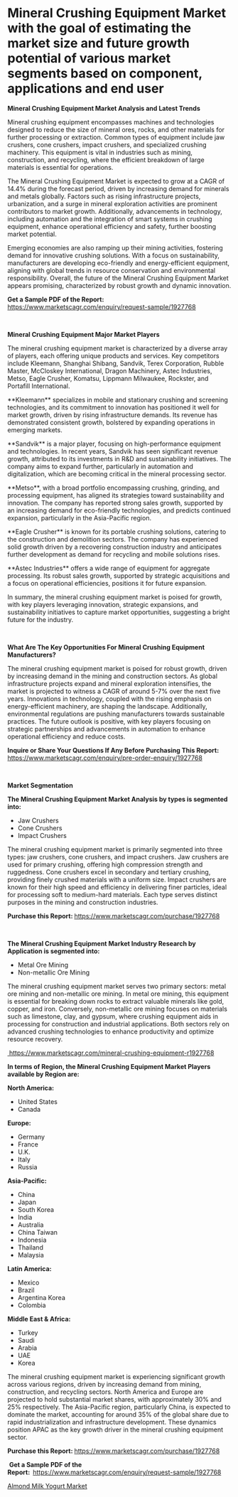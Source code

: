 <p><h1>Mineral Crushing Equipment Market with the goal of estimating the market size and future growth potential of various market segments based on component, applications and end user</h1></p><p><strong>Mineral Crushing Equipment Market Analysis and Latest Trends</strong></p>
<p><p>Mineral crushing equipment encompasses machines and technologies designed to reduce the size of mineral ores, rocks, and other materials for further processing or extraction. Common types of equipment include jaw crushers, cone crushers, impact crushers, and specialized crushing machinery. This equipment is vital in industries such as mining, construction, and recycling, where the efficient breakdown of large materials is essential for operations.</p><p>The Mineral Crushing Equipment Market is expected to grow at a CAGR of 14.4% during the forecast period, driven by increasing demand for minerals and metals globally. Factors such as rising infrastructure projects, urbanization, and a surge in mineral exploration activities are prominent contributors to market growth. Additionally, advancements in technology, including automation and the integration of smart systems in crushing equipment, enhance operational efficiency and safety, further boosting market potential. </p><p>Emerging economies are also ramping up their mining activities, fostering demand for innovative crushing solutions. With a focus on sustainability, manufacturers are developing eco-friendly and energy-efficient equipment, aligning with global trends in resource conservation and environmental responsibility. Overall, the future of the Mineral Crushing Equipment Market appears promising, characterized by robust growth and dynamic innovation.</p></p>
<p><strong>Get a Sample PDF of the Report:&nbsp;</strong> <a href="https://www.marketscagr.com/enquiry/request-sample/1927768?utm_campaign=3432&utm_medium=2&utm_source=Github&utm_content=ia&utm_term=28032025&utm_id=mineral-crushing-equipment">https://www.marketscagr.com/enquiry/request-sample/1927768</a></p>
<p>&nbsp;</p>
<p><strong>Mineral Crushing Equipment Major Market Players</strong></p>
<p><p>The mineral crushing equipment market is characterized by a diverse array of players, each offering unique products and services. Key competitors include Kleemann, Shanghai Shibang, Sandvik, Terex Corporation, Rubble Master, McCloskey International, Dragon Machinery, Astec Industries, Metso, Eagle Crusher, Komatsu, Lippmann Milwaukee, Rockster, and Portafill International.</p><p>**Kleemann** specializes in mobile and stationary crushing and screening technologies, and its commitment to innovation has positioned it well for market growth, driven by rising infrastructure demands. Its revenue has demonstrated consistent growth, bolstered by expanding operations in emerging markets.</p><p>**Sandvik** is a major player, focusing on high-performance equipment and technologies. In recent years, Sandvik has seen significant revenue growth, attributed to its investments in R&D and sustainability initiatives. The company aims to expand further, particularly in automation and digitalization, which are becoming critical in the mineral processing sector.</p><p>**Metso**, with a broad portfolio encompassing crushing, grinding, and processing equipment, has aligned its strategies toward sustainability and innovation. The company has reported strong sales growth, supported by an increasing demand for eco-friendly technologies, and predicts continued expansion, particularly in the Asia-Pacific region.</p><p>**Eagle Crusher** is known for its portable crushing solutions, catering to the construction and demolition sectors. The company has experienced solid growth driven by a recovering construction industry and anticipates further development as demand for recycling and mobile solutions rises.</p><p>**Astec Industries** offers a wide range of equipment for aggregate processing. Its robust sales growth, supported by strategic acquisitions and a focus on operational efficiencies, positions it for future expansion.</p><p>In summary, the mineral crushing equipment market is poised for growth, with key players leveraging innovation, strategic expansions, and sustainability initiatives to capture market opportunities, suggesting a bright future for the industry.</p></p>
<p>&nbsp;</p>
<p><strong>What Are The Key Opportunities For Mineral Crushing Equipment Manufacturers?</strong></p>
<p><p>The mineral crushing equipment market is poised for robust growth, driven by increasing demand in the mining and construction sectors. As global infrastructure projects expand and mineral exploration intensifies, the market is projected to witness a CAGR of around 5-7% over the next five years. Innovations in technology, coupled with the rising emphasis on energy-efficient machinery, are shaping the landscape. Additionally, environmental regulations are pushing manufacturers towards sustainable practices. The future outlook is positive, with key players focusing on strategic partnerships and advancements in automation to enhance operational efficiency and reduce costs.</p></p>
<p><strong>Inquire or Share Your Questions If Any Before Purchasing This Report:</strong> <a href="https://www.marketscagr.com/enquiry/pre-order-enquiry/1927768?utm_campaign=3432&utm_medium=2&utm_source=Github&utm_content=ia&utm_term=28032025&utm_id=mineral-crushing-equipment">https://www.marketscagr.com/enquiry/pre-order-enquiry/1927768</a></p>
<p>&nbsp;</p>
<p><strong>Market Segmentation</strong></p>
<p><strong>The Mineral Crushing Equipment Market Analysis by types is segmented into:</strong></p>
<p><ul><li>Jaw Crushers</li><li>Cone Crushers</li><li>Impact Crushers</li></ul></p>
<p><p>The mineral crushing equipment market is primarily segmented into three types: jaw crushers, cone crushers, and impact crushers. Jaw crushers are used for primary crushing, offering high compression strength and ruggedness. Cone crushers excel in secondary and tertiary crushing, providing finely crushed materials with a uniform size. Impact crushers are known for their high speed and efficiency in delivering finer particles, ideal for processing soft to medium-hard materials. Each type serves distinct purposes in the mining and construction industries.</p></p>
<p><strong>Purchase this Report:&nbsp;</strong><a href="https://www.marketscagr.com/purchase/1927768?utm_campaign=3432&utm_medium=2&utm_source=Github&utm_content=ia&utm_term=28032025&utm_id=mineral-crushing-equipment">https://www.marketscagr.com/purchase/1927768</a></p>
<p>&nbsp;</p>
<p><strong>The Mineral Crushing Equipment Market Industry Research by Application is segmented into:</strong></p>
<p><ul><li>Metal Ore Mining</li><li>Non-metallic Ore Mining</li></ul></p>
<p><p>The mineral crushing equipment market serves two primary sectors: metal ore mining and non-metallic ore mining. In metal ore mining, this equipment is essential for breaking down rocks to extract valuable minerals like gold, copper, and iron. Conversely, non-metallic ore mining focuses on materials such as limestone, clay, and gypsum, where crushing equipment aids in processing for construction and industrial applications. Both sectors rely on advanced crushing technologies to enhance productivity and optimize resource recovery.</p></p>
<p><a href="https://www.marketscagr.com/mineral-crushing-equipment-r1927768?utm_campaign=3432&utm_medium=2&utm_source=Github&utm_content=ia&utm_term=28032025&utm_id=mineral-crushing-equipment">&nbsp;https://www.marketscagr.com/mineral-crushing-equipment-r1927768</a></p>
<p><strong>In terms of Region, the Mineral Crushing Equipment Market Players available by Region are:</strong></p>
<p>
    <p> <strong> North America: </strong>
        <ul>
            <li>United States</li>
            <li>Canada</li>
        </ul>
        </p> 
    <p> <strong> Europe: </strong>
        <ul>
            <li>Germany</li>
            <li>France</li>
            <li>U.K.</li>
            <li>Italy</li>
            <li>Russia</li>
        </ul>
        </p> 
    <p> <strong> Asia-Pacific: </strong>
        <ul>
            <li>China</li>
            <li>Japan</li>
            <li>South Korea</li>
            <li>India</li>
            <li>Australia</li>
            <li>China Taiwan</li>
            <li>Indonesia</li>
            <li>Thailand</li>
            <li>Malaysia</li>
        </ul>
        </p> 
    <p> <strong> Latin America: </strong>
        <ul>
            <li>Mexico</li>
            <li>Brazil</li>
            <li>Argentina Korea</li>
            <li>Colombia</li>
        </ul>
        </p> 
    <p> <strong> Middle East & Africa: </strong>
        <ul>
            <li>Turkey</li>
            <li>Saudi</li>
            <li>Arabia</li>
            <li>UAE</li>
            <li>Korea</li>
        </ul>
    </p>
    </p>
<p><p>The mineral crushing equipment market is experiencing significant growth across various regions, driven by increasing demand from mining, construction, and recycling sectors. North America and Europe are projected to hold substantial market shares, with approximately 30% and 25% respectively. The Asia-Pacific region, particularly China, is expected to dominate the market, accounting for around 35% of the global share due to rapid industrialization and infrastructure development. These dynamics position APAC as the key growth driver in the mineral crushing equipment sector.</p></p>
<p><strong>Purchase this Report: </strong><a href="https://www.marketscagr.com/purchase/1927768?utm_campaign=3432&utm_medium=2&utm_source=Github&utm_content=ia&utm_term=28032025&utm_id=mineral-crushing-equipment">https://www.marketscagr.com/purchase/1927768</a></p>
<p>&nbsp;<strong>Get a Sample PDF of the Report:&nbsp;&nbsp;</strong><a href="https://www.marketscagr.com/enquiry/request-sample/1927768?utm_campaign=3432&utm_medium=2&utm_source=Github&utm_content=ia&utm_term=28032025&utm_id=mineral-crushing-equipment">https://www.marketscagr.com/enquiry/request-sample/1927768</a></p>
<p><strong></strong></p>
<p><p><a href="https://github.com/belhejmawoue/Market-Research-Report-List-1/blob/main/almond-milk-yogurt-market.md?utm_campaign=3432&utm_medium=2&utm_source=Github&utm_content=ia&utm_term=28032025&utm_id=mineral-crushing-equipment">Almond Milk Yogurt Market</a></p></p>